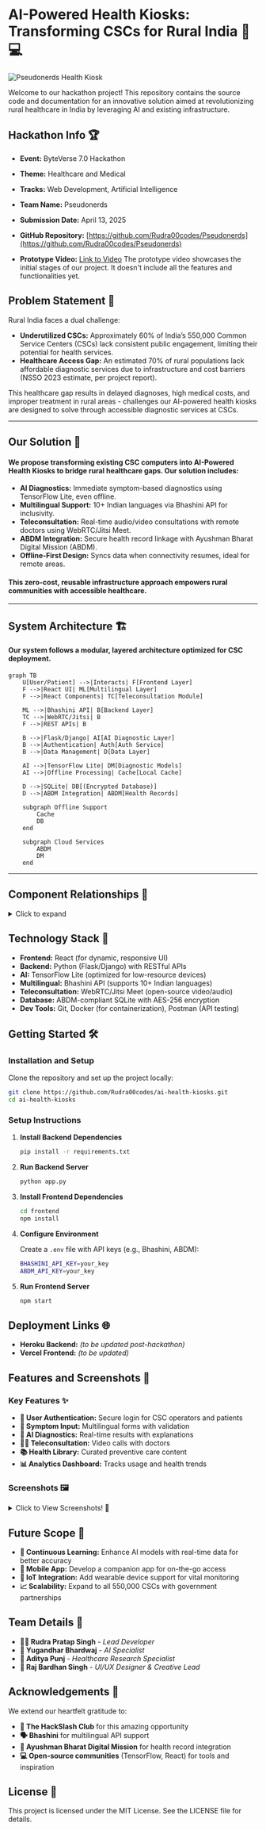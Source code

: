 # AI-Powered Health Kiosks: Transforming CSCs for Rural India 🌱💻

![Pseudonerds Health Kiosk](./public/Banner.png)

Welcome to our hackathon project! This repository contains the source code and documentation for an innovative solution aimed at revolutionizing rural healthcare in India by leveraging AI and existing infrastructure.

## Hackathon Info 🏆
- **Event:** ByteVerse 7.0 Hackathon  
- **Theme:** Healthcare and Medical  
- **Tracks:** Web Development, Artificial Intelligence  
- **Team Name:** Pseudonerds  
- **Submission Date:** April 13, 2025  
- **GitHub Repository:** [https://github.com/Rudra00codes/Pseudonerds](https://github.com/Rudra00codes/Pseudonerds)

- **Prototype Video:** [Link to Video](https://www.loom.com/share/e8d610c45aab4b1188b054049492b54d?sid=bb0a2294-4578-46ad-a0f5-ee2fae2839c1) The prototype video showcases the initial stages of our project. It doesn't include all the features and functionalities yet.   

## Problem Statement 🤔
Rural India faces a dual challenge:  
- **Underutilized CSCs:** Approximately 60% of India’s 550,000 Common Service Centers (CSCs) lack consistent public engagement, limiting their potential for health services.
- **Healthcare Access Gap:** An estimated 70% of rural populations lack affordable diagnostic services due to infrastructure and cost barriers (NSSO 2023 estimate, per project report).  

This healthcare gap results in delayed diagnoses, high medical costs, and improper treatment in rural areas - challenges our AI-powered health kiosks are designed to solve through accessible diagnostic services at CSCs.

---

## Our Solution 🚀
#### We propose transforming existing CSC computers into **AI-Powered Health Kiosks** to bridge rural healthcare gaps. Our solution includes:  

- **AI Diagnostics:** Immediate symptom-based diagnostics using TensorFlow Lite, even offline.  
- **Multilingual Support:** 10+ Indian languages via Bhashini API for inclusivity.  
- **Teleconsultation:** Real-time audio/video consultations with remote doctors using WebRTC/Jitsi Meet.  
- **ABDM Integration:** Secure health record linkage with Ayushman Bharat Digital Mission (ABDM).  
- **Offline-First Design:** Syncs data when connectivity resumes, ideal for remote areas.  

#### This zero-cost, reusable infrastructure approach empowers rural communities with accessible healthcare.

---

## System Architecture 🏗️
#### Our system follows a modular, layered architecture optimized for CSC deployment.

```mermaid
graph TB
    U[User/Patient] -->|Interacts| F[Frontend Layer]
    F -->|React UI| ML[Multilingual Layer]
    F -->|React Components| TC[Teleconsultation Module]
    
    ML -->|Bhashini API| B[Backend Layer]
    TC -->|WebRTC/Jitsi| B
    F -->|REST APIs| B
    
    B -->|Flask/Django| AI[AI Diagnostic Layer]
    B -->|Authentication| Auth[Auth Service]
    B -->|Data Management| D[Data Layer]
    
    AI -->|TensorFlow Lite| DM[Diagnostic Models]
    AI -->|Offline Processing| Cache[Local Cache]
    
    D -->|SQLite| DB[(Encrypted Database)]
    D -->|ABDM Integration| ABDM[Health Records]
    
    subgraph Offline Support
        Cache
        DB
    end
    
    subgraph Cloud Services
        ABDM
        DM
    end
```
---

## Component Relationships 🔗

<details>
<summary>Click to expand</summary>

### Core Layers 🏗️
- **Presentation Layer:** 🖥️ Handles UI interactions (React-based forms, dashboards)
- **Application Layer:** ⚙️ Manages business logic (user auth, AI processing) via Flask/Django
- **AI Layer:** 🤖 Runs TensorFlow Lite models for diagnostics
- **Data Access Layer:** 🔐 Interfaces with encrypted SQLite database
- **Data Storage Layer:** 💾 Stores user data, diagnoses, and health info securely

### Detailed Layer Interactions 🔄
- **User → Presentation Layer** 👤
  - Users input symptoms or access teleconsultation via a responsive UI
- **Presentation → Application Layer** 📡
  - RESTful APIs handle requests for AI processing or data retrieval
- **Application → AI Layer** 🧠
  - Sends preprocessed data to TensorFlow Lite for inference
- **Application → Data Access Layer** 🔑
  - Manages CRUD operations with SQLAlchemy ORM
- **Data Access → Data Storage** 🗄️
  - Encrypts and stores data with AES-256, compliant with ABDM
- **Feedback Loop** 🔄
  - AI layer updates models with new data when online, enhancing accuracy

</details>

## Technology Stack 💾

- **Frontend:** React (for dynamic, responsive UI)
- **Backend:** Python (Flask/Django) with RESTful APIs
- **AI:** TensorFlow Lite (optimized for low-resource devices)
- **Multilingual:** Bhashini API (supports 10+ Indian languages)
- **Teleconsultation:** WebRTC/Jitsi Meet (open-source video/audio)
- **Database:** ABDM-compliant SQLite with AES-256 encryption
- **Dev Tools:** Git, Docker (for containerization), Postman (API testing)

## Getting Started 🛠️

### Installation and Setup

Clone the repository and set up the project locally:
```bash
git clone https://github.com/Rudra00codes/ai-health-kiosks.git
cd ai-health-kiosks
```

### Setup Instructions

1. **Install Backend Dependencies**
   ```bash
   pip install -r requirements.txt
   ```

2. **Run Backend Server**
   ```bash
   python app.py
   ```

3. **Install Frontend Dependencies**
   ```bash
   cd frontend
   npm install
   ```

4. **Configure Environment**

   Create a `.env` file with API keys (e.g., Bhashini, ABDM):
   ```bash
   BHASHINI_API_KEY=your_key
   ABDM_API_KEY=your_key
   ```

5. **Run Frontend Server**
   ```bash
   npm start
   ```

## Deployment Links 🌐
- **Heroku Backend:** *(to be updated post-hackathon)*
- **Vercel Frontend:** *(to be updated)*

## Features and Screenshots 📸

### Key Features ✨
- **🔐 User Authentication:** Secure login for CSC operators and patients
- **📝 Symptom Input:** Multilingual forms with validation
- **🤖 AI Diagnostics:** Real-time results with explanations
- **👨‍⚕️ Teleconsultation:** Video calls with doctors
- **📚 Health Library:** Curated preventive care content
- **📊 Analytics Dashboard:** Tracks usage and health trends

### Screenshots 🖼️
<details>
<summary>Click to View Screenshots! 📱</summary>

1. **Login Page** 🔑
2. **Symptom Input Form** 📋
3. **AI Diagnosis Results** 🔍
4. **Teleconsultation Interface** 🩺

*Note: Placeholder screenshots will be replaced with actual prototype images.*
</details>

## Future Scope 🚀
- **🧠 Continuous Learning:** Enhance AI models with real-time data for better accuracy
- **📱 Mobile App:** Develop a companion app for on-the-go access
- **🔌 IoT Integration:** Add wearable device support for vital monitoring
- **📈 Scalability:** Expand to all 550,000 CSCs with government partnerships

## Team Details 👥
- **👨‍💻 Rudra Pratap Singh** - *Lead Developer*
- **🤖 Yugandhar Bhardwaj** - *AI Specialist*
- **🔬 Aditya Punj** - *Healthcare Research Specialist*
- **🎨 Raj Bardhan Singh** - *UI/UX Designer & Creative Lead*

## Acknowledgements 🙏
We extend our heartfelt gratitude to:
- **🏫 The HackSlash Club** for this amazing opportunity
- **🗣️ Bhashini** for multilingual API support
- **🏥 Ayushman Bharat Digital Mission** for health record integration
- **💻 Open-source communities** (TensorFlow, React) for tools and inspiration

## License 📜
This project is licensed under the MIT License. See the LICENSE file for details.
